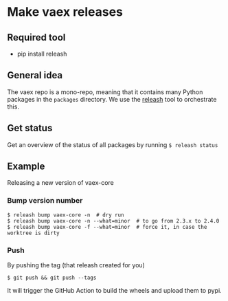 # Make vaex releases

## Required tool
 * pip install releash

## General idea

The vaex repo is a mono-repo, meaning that it contains many Python packages in the `packages` directory. We use the [releash](https://github.com/maartenbreddels/releash) tool to orchestrate this.

## Get status

Get an overview of the status of all packages by running `$ releash status`

## Example

Releasing a new version of vaex-core

### Bump version number
    $ releash bump vaex-core -n  # dry run
    $ releash bump vaex-core -n --what=minor  # to go from 2.3.x to 2.4.0
    $ releash bump vaex-core -f --what=minor  # force it, in case the worktree is dirty

### Push

By pushing the tag (that releash created for you)

    $ git push && git push --tags

It will trigger the GitHub Action to build the wheels and upload them to pypi.

